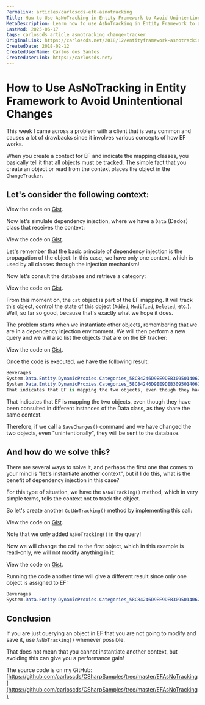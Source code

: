```yaml
---
Permalink: articles/carloscds-ef6-asnotracking
Title: How to Use AsNoTracking in Entity Framework to Avoid Unintentional Changes
MetaDescription: Learn how to use AsNoTracking in Entity Framework to avoid unintentional changes and improve performance. See code samples and examples in this article.
LastMod: 2025-06-17
tags: carloscds article asnotracking change-tracker
OriginalLink: https://carloscds.net/2018/12/entityframework-asnotracking-por-que-preciso-saber-disto/
CreatedDate: 2018-02-12
CreatedUserName: Carlos dos Santos
CreatedUserLink: https://carloscds.net/
---
```


# How to Use AsNoTracking in Entity Framework to Avoid Unintentional Changes

This week I came across a problem with a client that is very common and causes a lot of drawbacks since it involves various concepts of how EF works.

When you create a context for EF and indicate the mapping classes, you basically tell it that all objects must be tracked. The simple fact that you create an object or read from the context places the object in the `ChangeTracker`.

## Let's consider the following context:

<script src="https://gist.github.com/carloscds/21e3031092a6b09aa0421ec8beb88907.js"></script><noscript>View the code on <a href="https://gist.github.com/carloscds/21e3031092a6b09aa0421ec8beb88907">Gist</a>.</noscript>

Now let's simulate dependency injection, where we have a `Data` (Dados) class that receives the context:

<script src="https://gist.github.com/carloscds/89f79b8892dcc291fe9155a1cd218ddb.js"></script><noscript>View the code on <a href="https://gist.github.com/carloscds/89f79b8892dcc291fe9155a1cd218ddb">Gist</a>.</noscript>

Let's remember that the basic principle of dependency injection is the propagation of the object. In this case, we have only one context, which is used by all classes through the injection mechanism!

Now let's consult the database and retrieve a category:

<script src="https://gist.github.com/carloscds/f8307cf42a1067450c57ff9031bec3b2.js"></script><noscript>View the code on <a href="https://gist.github.com/carloscds/f8307cf42a1067450c57ff9031bec3b2">Gist</a>.</noscript>

From this moment on, the `cat` object is part of the EF mapping. It will track this object, control the state of this object (`Added`, `Modified`, `Deleted`, etc.). Well, so far so good, because that's exactly what we hope it does.

The problem starts when we instantiate other objects, remembering that we are in a dependency injection environment. We will then perform a new query and we will also list the objects that are on the EF tracker:

<script src="https://gist.github.com/carloscds/865d10eca6a9e7090cd9c6ed7a4c7f62.js"></script><noscript>View the code on <a href="https://gist.github.com/carloscds/865d10eca6a9e7090cd9c6ed7a4c7f62">Gist</a>.</noscript>

Once the code is executed, we have the following result:

```csharp
Beverages
System.Data.Entity.DynamicProxies.Categories_58C84246D9EE9DEB30950140620833728474B6132D2BC59BD4306359B33CE2A1, Modified
System.Data.Entity.DynamicProxies.Categories_58C84246D9EE9DEB30950140620833728474B6132D2BC59BD4306359B33CE2A1, Unchanged
That indicates that EF is mapping the two objects, even though they have been consulted in different instances of the Data class, as they share the same context.
```

That indicates that EF is mapping the two objects, even though they have been consulted in different instances of the Data class, as they share the same context.

Therefore, if we call a `SaveChanges()` command and we have changed the two objects, even "unintentionally", they will be sent to the database.

## And how do we solve this?

There are several ways to solve it, and perhaps the first one that comes to your mind is "let's instantiate another context", but if I do this, what is the benefit of dependency injection in this case?

For this type of situation, we have the `AsNoTracking()` method, which in very simple terms, tells the context not to track the object.

So let's create another `GetNoTracking()` method by implementing this call:

<script src="https://gist.github.com/carloscds/78401114238446cce2347c7a0b8da8d0.js"></script><noscript>View the code on <a href="https://gist.github.com/carloscds/78401114238446cce2347c7a0b8da8d0">Gist</a>.</noscript>

Note that we only added `AsNoTracking()` in the query!

Now we will change the call to the first object, which in this example is read-only, we will not modify anything in it:

<script src="https://gist.github.com/carloscds/5d0a62e9607d60d83e3b963b6a767ca1.js"></script><noscript>View the code on <a href="https://gist.github.com/carloscds/5d0a62e9607d60d83e3b963b6a767ca1">Gist</a>.</noscript>

Running the code another time will give a different result since only one object is assigned to EF:

```csharp
Beverages
System.Data.Entity.DynamicProxies.Categories_58C84246D9EE9DEB30950140620833728474B6132D2BC59BD4306359B33CE2A1, Modified
```

## Conclusion

If you are just querying an object in EF that you are not going to modify and save it, use `AsNoTracking()` whenever possible.

That does not mean that you cannot instantiate another context, but avoiding this can give you a performance gain!

The source code is on my GitHub: [https://github.com/carloscds/CSharpSamples/tree/master/EFAsNoTracking](https://github.com/carloscds/CSharpSamples/tree/master/EFAsNoTracking)